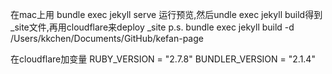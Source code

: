 在mac上用 bundle exec jekyll serve 运行预览,然后undle exec jekyll build得到_site文件,再用cloudflare来deploy _site
p.s.  bundle exec jekyll build -d /Users/kkchen/Documents/GitHub/kefan-page

在cloudflare加变量
RUBY_VERSION = "2.7.8"
BUNDLER_VERSION = "2.1.4"
